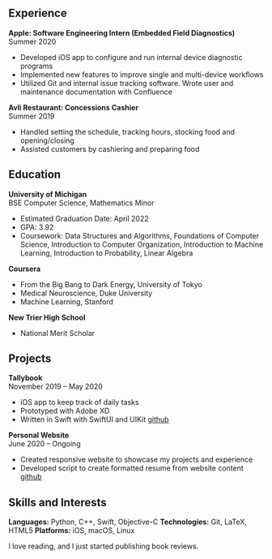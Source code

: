 ## Experience
**Apple: Software Engineering Intern (Embedded Field Diagnostics)**<br>
Summer 2020
- Developed iOS app to configure and run internal device diagnostic programs
- Implemented new features to improve single and multi-device workflows
- Utilized Git and internal issue tracking software. Wrote user and maintenance documentation with Confluence

**Avli Restaurant: Concessions Cashier**<br>
Summer 2019
- Handled setting the schedule, tracking hours, stocking food and opening/closing
- Assisted customers by cashiering and preparing food

## Education
**University of Michigan**<br>
BSE Computer Science, Mathematics Minor
- Estimated Graduation Date: April 2022
- GPA: 3.92
- Coursework: Data Structures and Algorithms, Foundations of Computer Science, Introduction to Computer Organization, Introduction to Machine Learning, Introduction to Probability, Linear Algebra

**Coursera**
- From the Big Bang to Dark Energy, University of Tokyo
- Medical Neuroscience, Duke University
- Machine Learning, Stanford

**New Trier High School**
- National Merit Scholar

## Projects
**Tallybook**<br>
November 2019 &ndash; May 2020
- iOS app to keep track of daily tasks
- Prototyped with Adobe XD
- Written in Swift with SwiftUI and UIKit
[github](https://github.com/mbickers/tallybook)

**Personal Website**<br>
June 2020 &ndash; Ongoing
- Created responsive website to showcase my projects and experience
- Developed script to create formatted resume from website content
[github](https://github.com/mbickers/personal-website)

## Skills and Interests
**Languages:** Python, C++, Swift, Objective-C
**Technologies:** Git, LaTeX, HTML5
**Platforms:** iOS, macOS, Linux

I love reading, and I just started publishing book reviews.
